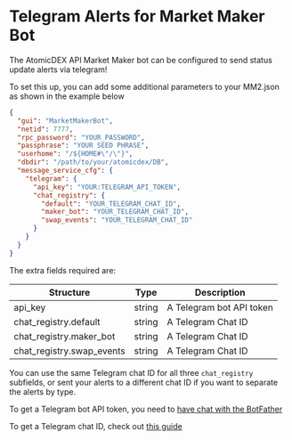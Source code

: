 # Telegram Alerts for Market Maker Bot

The AtomicDEX API Market Maker bot can be configured to send status update alerts via telegram!

To set this up, you can add some additional parameters to your MM2.json as shown in the example below

```json
{
  "gui": "MarketMakerBot",
  "netid": 7777,
  "rpc_password": "YOUR_PASSWORD",
  "passphrase": "YOUR SEED PHRASE",
  "userhome": "/${HOME#\"/\"}",
  "dbdir": "/path/to/your/atomicdex/DB",
  "message_service_cfg": {
    "telegram": {
      "api_key": "YOUR:TELEGRAM_API_TOKEN",
      "chat_registry": {
        "default": "YOUR_TELEGRAM_CHAT_ID",
        "maker_bot": "YOUR_TELEGRAM_CHAT_ID",
        "swap_events": "YOUR_TELEGRAM_CHAT_ID"
      }
    }
  }
}
```

The extra fields required are:

| Structure                       | Type    | Description                               |
| ------------------------------- | ------- | ----------------------------------------- |
| api_key                         | string  | A Telegram bot API token                  |
| chat_registry.default           | string  | A Telegram Chat ID                        |
| chat_registry.maker_bot         | string  | A Telegram Chat ID                        |
| chat_registry.swap_events       | string  | A Telegram Chat ID                        |


You can use the same Telegram chat ID for all three `chat_registry` subfields, or sent your alerts to a different chat ID if you want to separate the alerts by type.

To get a Telegram bot API token, you need to [have chat with the BotFather](https://sean-bradley.medium.com/get-telegram-chat-id-80b575520659)

To get a Telegram chat ID, check out [this guide](https://sean-bradley.medium.com/get-telegram-chat-id-80b575520659)

